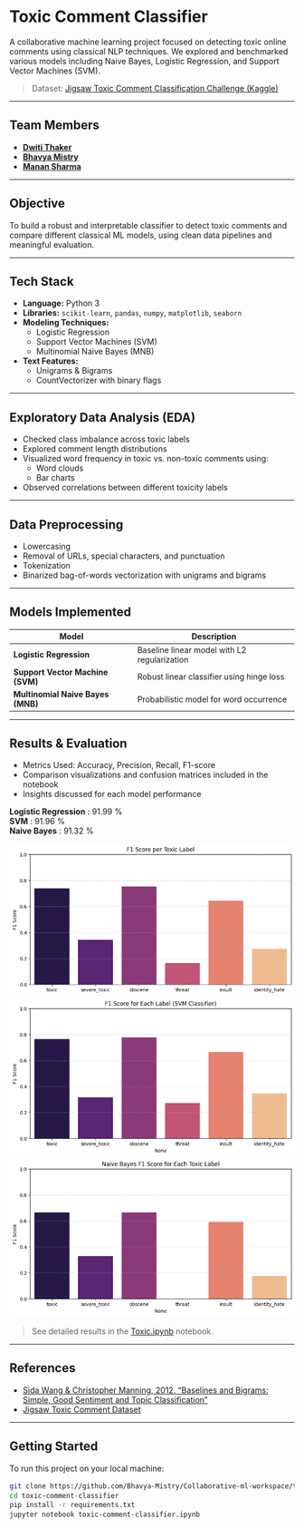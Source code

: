 
# Toxic Comment Classifier

A collaborative machine learning project focused on detecting toxic online comments using classical NLP techniques. We explored and benchmarked various models including Naive Bayes, Logistic Regression, and Support Vector Machines (SVM).

> Dataset: [Jigsaw Toxic Comment Classification Challenge (Kaggle)](https://www.kaggle.com/c/jigsaw-toxic-comment-classification-challenge)

---

## Team Members

- [**Dwiti Thaker**](https://github.com/DwitiThaker)  
- [**Bhavya Mistry**](https://github.com/Bhavya-Mistry)  
- [**Manan Sharma**](https://github.com/manan-25)

---

## Objective

To build a robust and interpretable classifier to detect toxic comments and compare different classical ML models, using clean data pipelines and meaningful evaluation.

---

## Tech Stack

- **Language:** Python 3  
- **Libraries:** `scikit-learn`, `pandas`, `numpy`, `matplotlib`, `seaborn`  
- **Modeling Techniques:**  
  - Logistic Regression  
  - Support Vector Machines (SVM)  
  - Multinomial Naive Bayes (MNB)  
- **Text Features:**  
  - Unigrams & Bigrams  
  - CountVectorizer with binary flags  

---

## Exploratory Data Analysis (EDA)

- Checked class imbalance across toxic labels  
- Explored comment length distributions  
- Visualized word frequency in toxic vs. non-toxic comments using:
  - Word clouds
  - Bar charts
- Observed correlations between different toxicity labels

---

## Data Preprocessing

- Lowercasing  
- Removal of URLs, special characters, and punctuation  
- Tokenization  
- Binarized bag-of-words vectorization with unigrams and bigrams  

---

## Models Implemented

| Model                  | Description |
|------------------------|-------------|
| **Logistic Regression** | Baseline linear model with L2 regularization |
| **Support Vector Machine (SVM)** | Robust linear classifier using hinge loss |
| **Multinomial Naive Bayes (MNB)** | Probabilistic model for word occurrence |

---

## Results & Evaluation

- Metrics Used: Accuracy, Precision, Recall, F1-score  
- Comparison visualizations and confusion matrices included in the notebook  
- Insights discussed for each model performance

**Logistic Regression** : 91.99 % <br>
**SVM** : 91.96 %<br>
**Naive Bayes** : 91.32 %<br>

![Logistic Regression f1 scores](Output-Images/img1.png)
![SVM f1 scores](Output-Images/img2.png)
![Naive Bayes f1 scores](Output-Images/img3.png)


> See detailed results in the [Toxic.ipynb](https://github.com/Bhavya-Mistry/Collaborative-ml-workspace/blob/main/toxic-comment-classifier/Code/toxic-comment-classifier.ipynb) notebook.

---

## References

- [Sida Wang & Christopher Manning, 2012. “Baselines and Bigrams: Simple, Good Sentiment and Topic Classification”](https://aclanthology.org/P12-2018/)
- [Jigsaw Toxic Comment Dataset](https://www.kaggle.com/c/jigsaw-toxic-comment-classification-challenge)

---

## Getting Started

To run this project on your local machine:

```bash
git clone https://github.com/Bhavya-Mistry/Collaborative-ml-workspace/tree/main/toxic-comment-classifier
cd toxic-comment-classifier
pip install -r requirements.txt
jupyter notebook toxic-comment-classifier.ipynb
